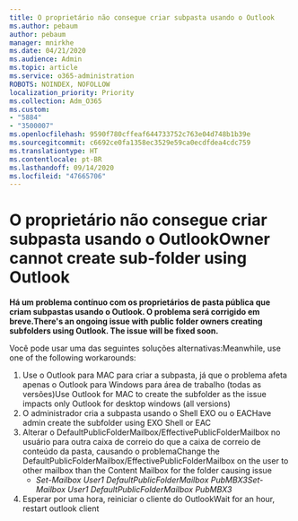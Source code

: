 ```yaml
---
title: O proprietário não consegue criar subpasta usando o Outlook
ms.author: pebaum
author: pebaum
manager: mnirkhe
ms.date: 04/21/2020
ms.audience: Admin
ms.topic: article
ms.service: o365-administration
ROBOTS: NOINDEX, NOFOLLOW
localization_priority: Priority
ms.collection: Adm_O365
ms.custom:
- "5884"
- "3500007"
ms.openlocfilehash: 9590f780cffeaf644733752c763e04d748b1b39e
ms.sourcegitcommit: c6692ce0fa1358ec3529e59ca0ecdfdea4cdc759
ms.translationtype: HT
ms.contentlocale: pt-BR
ms.lasthandoff: 09/14/2020
ms.locfileid: "47665706"
---
```

# <a name="owner-cannot-create-sub-folder-using-outlook"></a><span data-ttu-id="c7565-102">O proprietário não consegue criar subpasta usando o Outlook</span><span class="sxs-lookup"><span data-stu-id="c7565-102">Owner cannot create sub-folder using Outlook</span></span>

<span data-ttu-id="c7565-103">**Há um problema contínuo com os proprietários de pasta pública que criam subpastas usando o Outlook. O problema será corrigido em breve.**</span><span class="sxs-lookup"><span data-stu-id="c7565-103">**There's an ongoing issue with public folder owners creating subfolders using Outlook. The issue will be fixed soon.**</span></span>

<span data-ttu-id="c7565-104">Você pode usar uma das seguintes soluções alternativas:</span><span class="sxs-lookup"><span data-stu-id="c7565-104">Meanwhile, use one of the following workarounds:</span></span>

1. <span data-ttu-id="c7565-105">Use o Outlook para MAC para criar a subpasta, já que o problema afeta apenas o Outlook para Windows para área de trabalho (todas as versões)</span><span class="sxs-lookup"><span data-stu-id="c7565-105">Use Outlook for MAC to create the subfolder as the issue impacts only Outlook for desktop windows (all versions)</span></span>
2. <span data-ttu-id="c7565-106">O administrador cria a subpasta usando o Shell EXO ou o EAC</span><span class="sxs-lookup"><span data-stu-id="c7565-106">Have admin create the subfolder using EXO Shell or EAC</span></span>
3. <span data-ttu-id="c7565-107">Alterar o DefaultPublicFolderMailbox/EffectivePublicFolderMailbox no usuário para outra caixa de correio do que a caixa de correio de conteúdo da pasta, causando o problema</span><span class="sxs-lookup"><span data-stu-id="c7565-107">Change the DefaultPublicFolderMailbox/EffectivePublicFolderMailbox on the user to other mailbox than the Content Mailbox for the folder causing issue</span></span>  
    - <span data-ttu-id="c7565-108">*Set-Mailbox User1 DefaultPublicFolderMailbox PubMBX3*</span><span class="sxs-lookup"><span data-stu-id="c7565-108">*Set-Mailbox User1 DefaultPublicFolderMailbox PubMBX3*</span></span>
4. <span data-ttu-id="c7565-109">Esperar por uma hora, reiniciar o cliente do Outlook</span><span class="sxs-lookup"><span data-stu-id="c7565-109">Wait for an hour, restart outlook client</span></span>